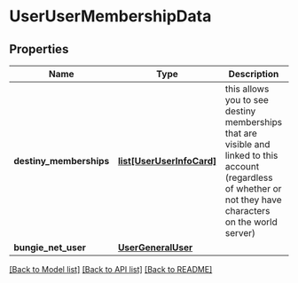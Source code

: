 # UserUserMembershipData

## Properties
Name | Type | Description | Notes
------------ | ------------- | ------------- | -------------
**destiny_memberships** | [**list[UserUserInfoCard]**](UserUserInfoCard.md) | this allows you to see destiny memberships that are visible and linked to this account (regardless of whether or not they have characters on the world server) | [optional] 
**bungie_net_user** | [**UserGeneralUser**](UserGeneralUser.md) |  | [optional] 

[[Back to Model list]](../README.md#documentation-for-models) [[Back to API list]](../README.md#documentation-for-api-endpoints) [[Back to README]](../README.md)


